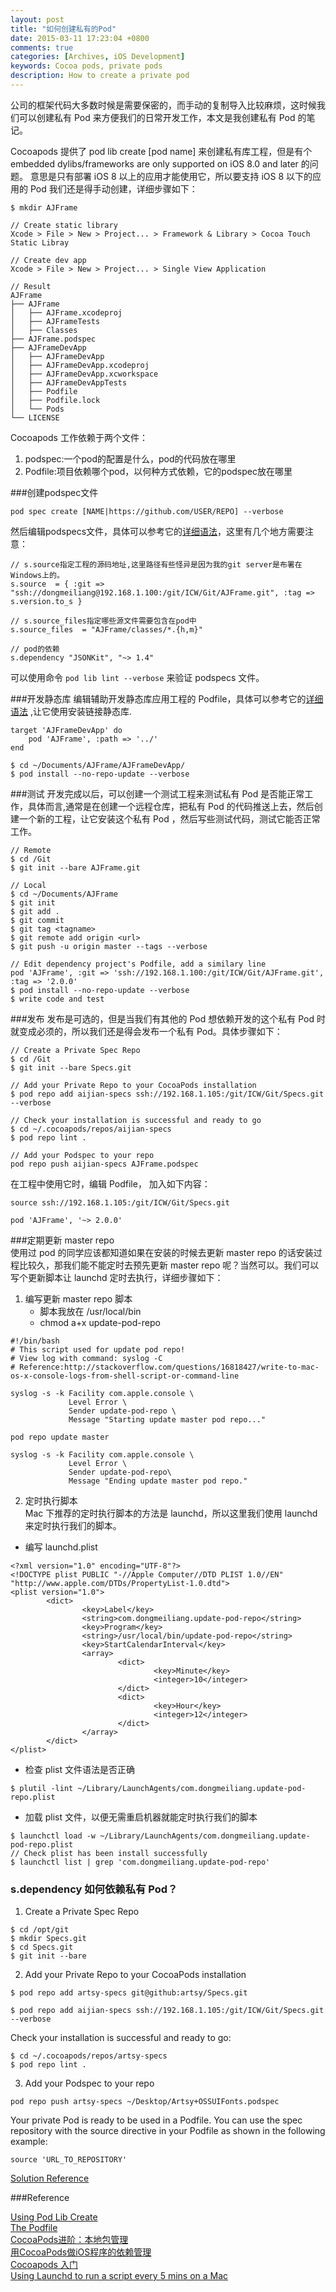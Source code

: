 ```yaml
---
layout: post
title: "如何创建私有的Pod"
date: 2015-03-11 17:23:04 +0800
comments: true
categories: [Archives, iOS Development]
keywords: Cocoa pods, private pods
description: How to create a private pod
---
```


公司的框架代码大多数时候是需要保密的，而手动的复制导入比较麻烦，这时候我们可以创建私有 Pod 来方便我们的日常开发工作，本文是我创建私有 Pod 的笔记。

Cocoapods 提供了 pod lib create [pod name] 来创建私有库工程，但是有个 embedded dylibs/frameworks are only supported on iOS 8.0 and later 的问题。 意思是只有部署 iOS 8 以上的应用才能使用它，所以要支持 iOS 8 以下的应用的 Pod 我们还是得手动创建，详细步骤如下：

```
$ mkdir AJFrame

// Create static library
Xcode > File > New > Project... > Framework & Library > Cocoa Touch Static Libray 

// Create dev app
Xcode > File > New > Project... > Single View Application

// Result 
AJFrame
├── AJFrame
│   ├── AJFrame.xcodeproj
│   ├── AJFrameTests
│   ├── Classes
├── AJFrame.podspec
├── AJFrameDevApp
│   ├── AJFrameDevApp
│   ├── AJFrameDevApp.xcodeproj
│   ├── AJFrameDevApp.xcworkspace
│   ├── AJFrameDevAppTests
│   ├── Podfile
│   ├── Podfile.lock
│   └── Pods
└── LICENSE
```
<!-- more -->
Cocoapods 工作依赖于两个文件：  

1. podspec:一个pod的配置是什么，pod的代码放在哪里  
2. Podfile:项目依赖哪个pod，以何种方式依赖，它的podspec放在哪里    

###创建podspec文件

```
pod spec create [NAME|https://github.com/USER/REPO] --verbose
```
<!--more-->

然后编辑podspecs文件，具体可以参考它的[详细语法](https://guides.cocoapods.org/syntax/podspec.html)，这里有几个地方需要注意：

```
// s.source指定工程的源码地址,这里路径有些怪异是因为我的git server是布署在Windows上的。
s.source  = { :git => "ssh://dongmeiliang@192.168.1.100:/git/ICW/Git/AJFrame.git", :tag => s.version.to_s }

// s.source_files指定哪些源文件需要包含在pod中
s.source_files  = "AJFrame/classes/*.{h,m}"

// pod的依赖
s.dependency "JSONKit", "~> 1.4"

```
可以使用命令 `pod lib lint --verbose` 来验证 podspecs 文件。

###开发静态库
编辑辅助开发静态库应用工程的 Podfile，具体可以参考它的[详细语法](https://guides.cocoapods.org/syntax/podfile.html) ,让它使用安装链接静态库.

```
target 'AJFrameDevApp' do
    pod 'AJFrame', :path => '../'
end

$ cd ~/Documents/AJFrame/AJFrameDevApp/
$ pod install --no-repo-update --verbose
```

###测试
开发完成以后，可以创建一个测试工程来测试私有 Pod 是否能正常工作，具体而言,通常是在创建一个远程仓库，把私有 Pod 的代码推送上去，然后创建一个新的工程，让它安装这个私有 Pod ，然后写些测试代码，测试它能否正常工作。

```
// Remote 
$ cd /Git
$ git init --bare AJFrame.git

// Local
$ cd ~/Documents/AJFrame
$ git init 
$ git add .
$ git commit
$ git tag <tagname>
$ git remote add origin <url>
$ git push -u origin master --tags --verbose

// Edit dependency project's Podfile, add a similary line
pod 'AJFrame', :git => 'ssh://192.168.1.100:/git/ICW/Git/AJFrame.git', :tag => '2.0.0'
$ pod install --no-repo-update --verbose
$ write code and test
```

###发布
发布是可选的，但是当我们有其他的 Pod 想依赖开发的这个私有 Pod 时就变成必须的，所以我们还是得会发布一个私有 Pod。具体步骤如下：

```
// Create a Private Spec Repo  
$ cd /Git  
$ git init --bare Specs.git

// Add your Private Repo to your CocoaPods installation
$ pod repo add aijian-specs ssh://192.168.1.105:/git/ICW/Git/Specs.git --verbose

// Check your installation is successful and ready to go
$ cd ~/.cocoapods/repos/aijian-specs
$ pod repo lint .

// Add your Podspec to your repo
pod repo push aijian-specs AJFrame.podspec

```

在工程中使用它时，编辑 Podfile， 加入如下内容：

```
source ssh://192.168.1.105:/git/ICW/Git/Specs.git

pod 'AJFrame', '~> 2.0.0' 
```

###定期更新 master repo  
使用过 pod 的同学应该都知道如果在安装的时候去更新 master repo 的话安装过程比较久，那我们能不能定时去预先更新 master repo 呢？当然可以。我们可以写个更新脚本让 launchd 定时去执行，详细步骤如下： 
 
1. 编写更新 master repo 脚本  
	* 脚本我放在 /usr/local/bin
	* chmod a+x update-pod-repo

```
#!/bin/bash
# This script used for update pod repo!
# View log with command: syslog -C
# Reference:http://stackoverflow.com/questions/16818427/write-to-mac-os-x-console-logs-from-shell-script-or-command-line

syslog -s -k Facility com.apple.console \
             Level Error \
             Sender update-pod-repo \
             Message "Starting update master pod repo..."

pod repo update master

syslog -s -k Facility com.apple.console \
             Level Error \
             Sender update-pod-repo\
             Message "Ending update master pod repo."
```

2. 定时执行脚本  
Mac 下推荐的定时执行脚本的方法是 launchd，所以这里我们使用 launchd 来定时执行我们的脚本。  
* 编写 launchd.plist  

```
<?xml version="1.0" encoding="UTF-8"?>
<!DOCTYPE plist PUBLIC "-//Apple Computer//DTD PLIST 1.0//EN" "http://www.apple.com/DTDs/PropertyList-1.0.dtd">
<plist version="1.0">
        <dict>
                <key>Label</key>
                <string>com.dongmeiliang.update-pod-repo</string>
                <key>Program</key>
                <string>/usr/local/bin/update-pod-repo</string>
                <key>StartCalendarInterval</key>
                <array>
                        <dict>
                                <key>Minute</key>
                                <integer>10</integer>
                        </dict>
                        <dict>
                                <key>Hour</key>
                                <integer>12</integer>
                        </dict>
                </array>
        </dict>
</plist>
```

* 检查 plist 文件语法是否正确  

```
$ plutil -lint ~/Library/LaunchAgents/com.dongmeiliang.update-pod-repo.plist
```

* 加载 plist 文件，以便无需重启机器就能定时执行我们的脚本  

```
$ launchctl load -w ~/Library/LaunchAgents/com.dongmeiliang.update-pod-repo.plist
// Check plist has been install successfully
$ launchctl list | grep 'com.dongmeiliang.update-pod-repo'
```

### s.dependency 如何依赖私有 Pod？

1. Create a Private Spec Repo  

```
$ cd /opt/git  
$ mkdir Specs.git  
$ cd Specs.git
$ git init --bare
```

2. Add your Private Repo to your CocoaPods installation 

```
$ pod repo add artsy-specs git@github:artsy/Specs.git

$ pod repo add aijian-specs ssh://192.168.1.105:/git/ICW/Git/Specs.git --verbose
``` 

Check your installation is successful and ready to go:

```
$ cd ~/.cocoapods/repos/artsy-specs
$ pod repo lint .
```

3. Add your Podspec to your repo

```
pod repo push artsy-specs ~/Desktop/Artsy+OSSUIFonts.podspec
```
Your private Pod is ready to be used in a Podfile. You can use the spec repository with the source directive in your Podfile as shown in the following example:

```
source 'URL_TO_REPOSITORY'
```

[Solution Reference](http://stackoverflow.com/questions/25759170/how-to-add-a-private-cocoapod-as-a-dependency-in-another-pod-podspec-file)

###Reference  

[Using Pod Lib Create](http://guides.cocoapods.org/making/using-pod-lib-create)  
[The Podfile](http://guides.cocoapods.org/using/the-podfile.html)  
[CocoaPods进阶：本地包管理](http://www.iwangke.me/2013/04/18/advanced-cocoapods/)  
[用CocoaPods做iOS程序的依赖管理](http://blog.devtang.com/blog/2014/05/25/use-cocoapod-to-manage-ios-lib-dependency/)  
[Cocoapods 入门](http://studentdeng.github.io/blog/2013/09/13/cocoapods-tutorial/)  
[Using Launchd to run a script every 5 mins on a Mac](http://www.splinter.com.au/using-launchd-to-run-a-script-every-5-mins-on/)  

